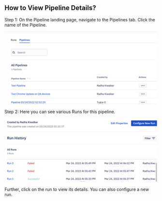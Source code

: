
## How to View Pipeline Details?

  

Step 1: On the Pipeline landing page, navigate to the Pipelines tab. Click the name of the Pipeline.

  

![Run pipeline](./image/view/1-pipelineTab.png)

Step 2: Here you can see various Runs for this pipeline.
  

![Run pipeline](./image/view/2-pipelineDetails.png)

Further, click on the run to view its details. You can also configure a new run.
